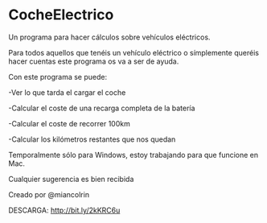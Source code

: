 # CocheElectrico
Un programa para hacer cálculos sobre vehículos eléctricos.

Para todos aquellos que tenéis un vehículo eléctrico o símplemente queréis hacer cuentas este programa os va a ser de ayuda.


Con este programa se puede:

-Ver lo que tarda el cargar el coche

-Calcular el coste de una recarga completa de la batería

-Calcular el coste de recorrer 100km

-Calcular los kilómetros restantes que nos quedan


Temporalmente sólo para Windows, estoy trabajando para que funcione en Mac.

Cualquier sugerencia es bien recibida

Creado por @miancolrin

DESCARGA: http://bit.ly/2kKRC6u
